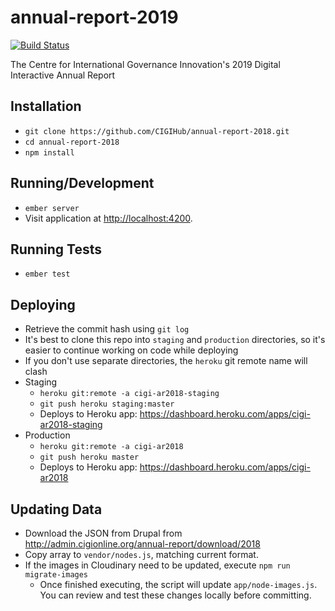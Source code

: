 # annual-report-2019

[![Build Status](https://travis-ci.com/CIGIHub/annual-report-2019.svg?branch=master)](https://travis-ci.com/CIGIHub/annual-report-2019)

The Centre for International Governance Innovation's 2019 Digital Interactive Annual Report

## Installation
+ `git clone https://github.com/CIGIHub/annual-report-2018.git`
+ `cd annual-report-2018`
+ `npm install`

## Running/Development
+ `ember server`
+ Visit application at [http://localhost:4200](http://localhost4200).

## Running Tests
+ `ember test`

## Deploying
+ Retrieve the commit hash using `git log`
+ It's best to clone this repo into `staging` and `production` directories, so it's easier to continue working on code while deploying
+ If you don't use separate directories, the `heroku` git remote name will clash
+ Staging
  + `heroku git:remote -a cigi-ar2018-staging`
  + `git push heroku staging:master`
  + Deploys to Heroku app: https://dashboard.heroku.com/apps/cigi-ar2018-staging
+ Production
  + `heroku git:remote -a cigi-ar2018`
  + `git push heroku master`
  + Deploys to Heroku app: https://dashboard.heroku.com/apps/cigi-ar2018

## Updating Data
+ Download the JSON from Drupal from http://admin.cigionline.org/annual-report/download/2018
+ Copy array to `vendor/nodes.js`, matching current format.
+ If the images in Cloudinary need to be updated, execute `npm run migrate-images`
  + Once finished executing, the script will update `app/node-images.js`. You can review and test these changes locally before committing.
